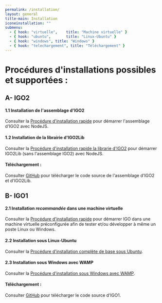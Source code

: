 ```yaml
---
permalink: /installation/
layout: general
title-main: Installation
iconeinstallation: ""
submenu:
  - { hook: "virtuelle",    title: "Machine virtuelle" }
  - { hook: "ubuntu",       title: "Linux-Ubuntu" }
  - { hook: "windows", title: "Windows" }
  - { hook: "telechargement", title: "Téléchargement" }
---
```


# Procédures d'installations possibles et supportées :


## A- IGO2

<a id="igo2"></a>
#### 1.1 Installation de l'assemblage d'IGO2  [<span class="octicon octicon-link"></span>](#igo2)
Consulter la [Procédure d'installation rapide](https://github.com/infra-geo-ouverte/igo2#installation-et-d%C3%A9marrage)  pour démarrer l'assemblage d'IGO2 avec NodeJS.

<a id="igo2lib"></a>
#### 1.2 Installation de la librairie d'IGO2Lib  [<span class="octicon octicon-link"></span>](#igo2lib)
Consulter la [Procédure d'installation rapide la librarie d'IGO2](https://github.com/infra-geo-ouverte/igo2-lib#installation)  pour démarrer IGO2Lib (sans l'assemblage IGO2) avec NodeJS.

<a id="telechargement_igo2"></a>
#### Téléchargement : [<span class="octicon octicon-link"></span>](#telechargement)
Consulter [GitHub](https://github.com/infra-geo-ouverte/) pour télécharger le code source de l'assemblage d'IGO2 et d'IGO2Lib.

## B- IGO1

<a id="virtuelle"></a>
#### 2.1 Installation *recommandée* dans une machine virtuelle [<span class="octicon octicon-link"></span>](#virtuelle)
Consulter la [Procédure d'installation rapide](https://github.com/infra-geo-ouverte/igo#installation-et-démarrage-de-lenvironnement-de-développement)  pour démarrer IGO dans une machine virtuelle préconfigurée afin de tester et/ou développer à même un poste Linux ou Windows.

<a id="ubuntu"></a>
#### 2.2 Installation sous Linux-Ubuntu [<span class="octicon octicon-link"></span>](#ubuntu)
Consulter la [Procédure d'installation complète de base sous Ubuntu](https://github.com/infra-geo-ouverte/igo/blob/master/doc/installation/installation_linux_base.md).

<a id="windows"></a>
#### 2.3 Installation sous Windows avec WAMP [<span class="octicon octicon-link"></span>](#windows)
Consulter la [Procédure d'installation sous Windows avec WAMP](https://github.com/infra-geo-ouverte/igo/blob/master/doc/installation/InstallationDeveloppementIGOWindows.md).


<a id="telechargement"></a>
#### Téléchargement : [<span class="octicon octicon-link"></span>](#telechargement)
Consulter [GitHub](https://github.com/infra-geo-ouverte/igo) pour télécharger le code source d'IGO1.

